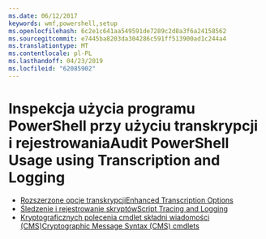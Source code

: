 ```yaml
---
ms.date: 06/12/2017
keywords: wmf,powershell,setup
ms.openlocfilehash: 6c2e1c641aa549591de7289c2d8a3f6a24158562
ms.sourcegitcommit: e7445ba8203da304286c591ff513900ad1c244a4
ms.translationtype: MT
ms.contentlocale: pl-PL
ms.lasthandoff: 04/23/2019
ms.locfileid: "62085902"
---
```

# <a name="audit-powershell-usage-using-transcription-and-logging"></a><span data-ttu-id="6307f-102">Inspekcja użycia programu PowerShell przy użyciu transkrypcji i rejestrowania</span><span class="sxs-lookup"><span data-stu-id="6307f-102">Audit PowerShell Usage using Transcription and Logging</span></span>

- [<span data-ttu-id="6307f-103">Rozszerzone opcje transkrypcji</span><span class="sxs-lookup"><span data-stu-id="6307f-103">Enhanced Transcription Options</span></span>](audit_transcript.md)
- [<span data-ttu-id="6307f-104">Śledzenie i rejestrowanie skryptów</span><span class="sxs-lookup"><span data-stu-id="6307f-104">Script Tracing and Logging</span></span>](audit_script.md)
- [<span data-ttu-id="6307f-105">Kryptograficznych polecenia cmdlet składni wiadomości (CMS)</span><span class="sxs-lookup"><span data-stu-id="6307f-105">Cryptographic Message Syntax (CMS) cmdlets</span></span>](audit_cms.md)
